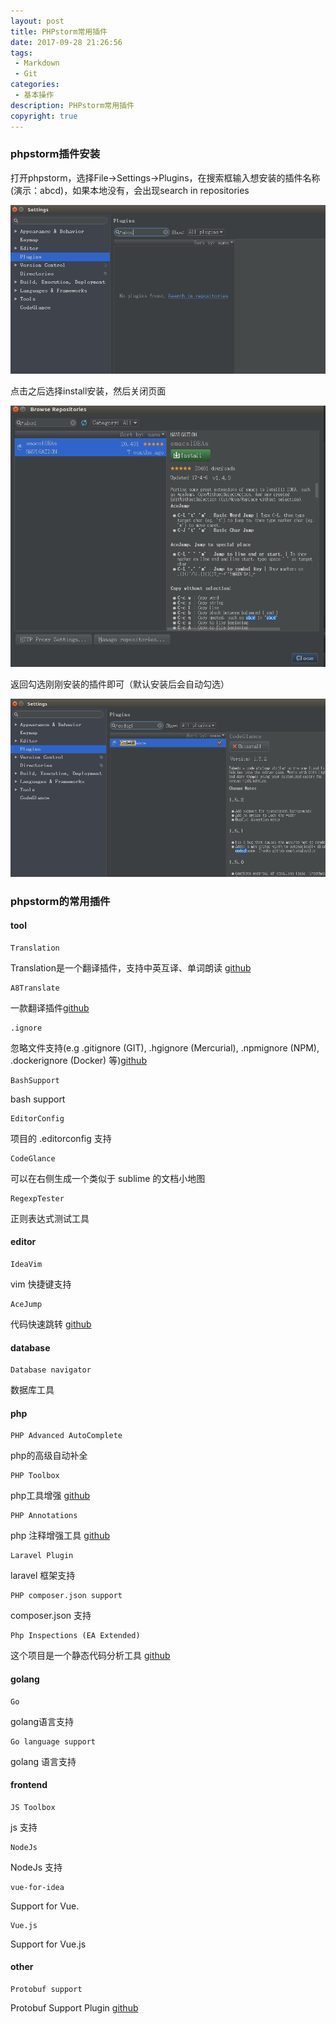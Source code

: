 ```yaml
---
layout: post
title: PHPstorm常用插件
date: 2017-09-28 21:26:56
tags:
 - Markdown
 - Git
categories:
 - 基本操作
description: PHPstorm常用插件
copyright: true
---
```


### phpstorm插件安装

打开phpstorm，选择File->Settings->Plugins，在搜索框输入想安装的插件名称(演示：abcd)，如果本地没有，会出现search in repositories

![](/uploads/2017-09-28/1.png)

点击之后选择install安装，然后关闭页面

![](/uploads/2017-09-28/2.png)

返回勾选刚刚安装的插件即可（默认安装后会自动勾选）

![](/uploads/2017-09-28/3.png)

### phpstorm的常用插件

#### tool

    Translation

Translation是一个翻译插件，支持中英互译、单词朗读 [github](https://github.com/YiiGuxing/TranslationPlugin)

    A8Translate

一款翻译插件[github](https://github.com/ice1000/A8Translate)

    .ignore

忽略文件支持(e.g .gitignore (GIT), .hgignore (Mercurial), .npmignore (NPM), .dockerignore (Docker) 等)[github](https://github.com/hsz/idea-gitignore)

    BashSupport

bash support

    EditorConfig

项目的 .editorconfig 支持

    CodeGlance

可以在右侧生成一个类似于 sublime 的文档小地图

    RegexpTester

正则表达式测试工具

#### editor

    IdeaVim

vim 快捷键支持

    AceJump

代码快速跳转 [github](https://github.com/johnlindquist/AceJump)

#### database

    Database navigator

数据库工具

#### php

    PHP Advanced AutoComplete

php的高级自动补全

    PHP Toolbox

php工具增强 [github](https://github.com/Haehnchen/idea-php-toolbox)

    PHP Annotations

php 注释增强工具 [github](https://github.com/Haehnchen/idea-php-annotation-plugin)

    Laravel Plugin

laravel 框架支持

    PHP composer.json support

composer.json 支持

    Php Inspections (EA Extended)

这个项目是一个静态代码分析工具 [github](https://github.com/kalessil/phpinspectionsea)

#### golang

    Go

golang语言支持

    Go language support

golang 语言支持

#### frontend

    JS Toolbox

js 支持

    NodeJs

NodeJs 支持

    vue-for-idea

Support for Vue.

    Vue.js

Support for Vue.js
#### other

    Protobuf support

Protobuf Support Plugin [github](https://github.com/protostuff/protobuf-jetbrains-plugin)
